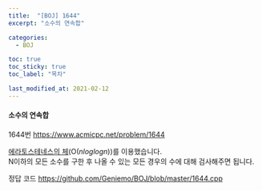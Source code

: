 ```yaml
---
title:  "[BOJ] 1644"
excerpt: "소수의 연속합"

categories:
  - BOJ

toc: true
toc_sticky: true
toc_label: "목차"

last_modified_at: 2021-02-12
---
```


#### 소수의 연속합

1644번 <https://www.acmicpc.net/problem/1644>

[에라토스테네스의 체](https://en.wikipedia.org/wiki/Sieve_of_Eratosthenes#Algorithm_complexity)(O(*nloglogn*))를 이용했습니다.<br>
N이하의 모든 소수를 구한 후 나올 수 있는 모든 경우의 수에 대해 검사해주면 됩니다.

정답 코드 <https://github.com/Geniemo/BOJ/blob/master/1644.cpp>